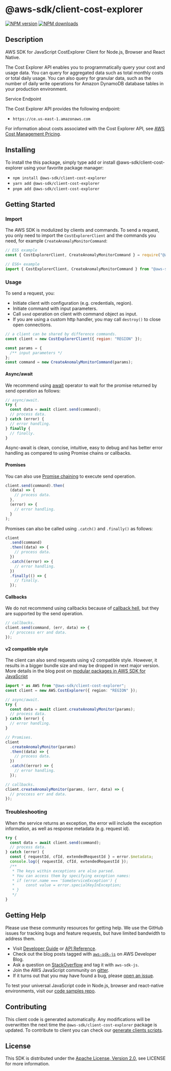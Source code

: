 # @aws-sdk/client-cost-explorer

[![NPM version](https://img.shields.io/npm/v/@aws-sdk/client-cost-explorer/latest.svg)](https://www.npmjs.com/package/@aws-sdk/client-cost-explorer)
[![NPM downloads](https://img.shields.io/npm/dm/@aws-sdk/client-cost-explorer.svg)](https://www.npmjs.com/package/@aws-sdk/client-cost-explorer)

## Description

AWS SDK for JavaScript CostExplorer Client for Node.js, Browser and React Native.

<p>The Cost Explorer API enables you to programmatically query your cost and usage data. You can query for aggregated data
such as total monthly costs or total daily usage. You can also query for granular data, such as the number of
daily write operations for Amazon DynamoDB database tables in your production environment. </p>
<p>Service Endpoint</p>
<p>The Cost Explorer API provides the following endpoint:</p>
<ul>
<li>
<p>
<code>https://ce.us-east-1.amazonaws.com</code>
</p>
</li>
</ul>
<p>For information about costs associated with the Cost Explorer API, see
<a href="http://aws.amazon.com/aws-cost-management/pricing/">AWS Cost Management Pricing</a>.</p>

## Installing

To install the this package, simply type add or install @aws-sdk/client-cost-explorer
using your favorite package manager:

- `npm install @aws-sdk/client-cost-explorer`
- `yarn add @aws-sdk/client-cost-explorer`
- `pnpm add @aws-sdk/client-cost-explorer`

## Getting Started

### Import

The AWS SDK is modulized by clients and commands.
To send a request, you only need to import the `CostExplorerClient` and
the commands you need, for example `CreateAnomalyMonitorCommand`:

```js
// ES5 example
const { CostExplorerClient, CreateAnomalyMonitorCommand } = require("@aws-sdk/client-cost-explorer");
```

```ts
// ES6+ example
import { CostExplorerClient, CreateAnomalyMonitorCommand } from "@aws-sdk/client-cost-explorer";
```

### Usage

To send a request, you:

- Initiate client with configuration (e.g. credentials, region).
- Initiate command with input parameters.
- Call `send` operation on client with command object as input.
- If you are using a custom http handler, you may call `destroy()` to close open connections.

```js
// a client can be shared by difference commands.
const client = new CostExplorerClient({ region: "REGION" });

const params = {
  /** input parameters */
};
const command = new CreateAnomalyMonitorCommand(params);
```

#### Async/await

We recommend using [await](https://developer.mozilla.org/en-US/docs/Web/JavaScript/Reference/Operators/await)
operator to wait for the promise returned by send operation as follows:

```js
// async/await.
try {
  const data = await client.send(command);
  // process data.
} catch (error) {
  // error handling.
} finally {
  // finally.
}
```

Async-await is clean, concise, intuitive, easy to debug and has better error handling
as compared to using Promise chains or callbacks.

#### Promises

You can also use [Promise chaining](https://developer.mozilla.org/en-US/docs/Web/JavaScript/Guide/Using_promises#chaining)
to execute send operation.

```js
client.send(command).then(
  (data) => {
    // process data.
  },
  (error) => {
    // error handling.
  }
);
```

Promises can also be called using `.catch()` and `.finally()` as follows:

```js
client
  .send(command)
  .then((data) => {
    // process data.
  })
  .catch((error) => {
    // error handling.
  })
  .finally(() => {
    // finally.
  });
```

#### Callbacks

We do not recommend using callbacks because of [callback hell](http://callbackhell.com/),
but they are supported by the send operation.

```js
// callbacks.
client.send(command, (err, data) => {
  // proccess err and data.
});
```

#### v2 compatible style

The client can also send requests using v2 compatible style.
However, it results in a bigger bundle size and may be dropped in next major version. More details in the blog post
on [modular packages in AWS SDK for JavaScript](https://aws.amazon.com/blogs/developer/modular-packages-in-aws-sdk-for-javascript/)

```ts
import * as AWS from "@aws-sdk/client-cost-explorer";
const client = new AWS.CostExplorer({ region: "REGION" });

// async/await.
try {
  const data = await client.createAnomalyMonitor(params);
  // process data.
} catch (error) {
  // error handling.
}

// Promises.
client
  .createAnomalyMonitor(params)
  .then((data) => {
    // process data.
  })
  .catch((error) => {
    // error handling.
  });

// callbacks.
client.createAnomalyMonitor(params, (err, data) => {
  // proccess err and data.
});
```

### Troubleshooting

When the service returns an exception, the error will include the exception information,
as well as response metadata (e.g. request id).

```js
try {
  const data = await client.send(command);
  // process data.
} catch (error) {
  const { requestId, cfId, extendedRequestId } = error.$metadata;
  console.log({ requestId, cfId, extendedRequestId });
  /**
   * The keys within exceptions are also parsed.
   * You can access them by specifying exception names:
   * if (error.name === 'SomeServiceException') {
   *     const value = error.specialKeyInException;
   * }
   */
}
```

## Getting Help

Please use these community resources for getting help.
We use the GitHub issues for tracking bugs and feature requests, but have limited bandwidth to address them.

- Visit [Developer Guide](https://docs.aws.amazon.com/sdk-for-javascript/v3/developer-guide/welcome.html)
  or [API Reference](https://docs.aws.amazon.com/AWSJavaScriptSDK/v3/latest/index.html).
- Check out the blog posts tagged with [`aws-sdk-js`](https://aws.amazon.com/blogs/developer/tag/aws-sdk-js/)
  on AWS Developer Blog.
- Ask a question on [StackOverflow](https://stackoverflow.com/questions/tagged/aws-sdk-js) and tag it with `aws-sdk-js`.
- Join the AWS JavaScript community on [gitter](https://gitter.im/aws/aws-sdk-js-v3).
- If it turns out that you may have found a bug, please [open an issue](https://github.com/aws/aws-sdk-js-v3/issues/new/choose).

To test your universal JavaScript code in Node.js, browser and react-native environments,
visit our [code samples repo](https://github.com/aws-samples/aws-sdk-js-tests).

## Contributing

This client code is generated automatically. Any modifications will be overwritten the next time the `@aws-sdk/client-cost-explorer` package is updated.
To contribute to client you can check our [generate clients scripts](https://github.com/aws/aws-sdk-js-v3/tree/main/scripts/generate-clients).

## License

This SDK is distributed under the
[Apache License, Version 2.0](http://www.apache.org/licenses/LICENSE-2.0),
see LICENSE for more information.
